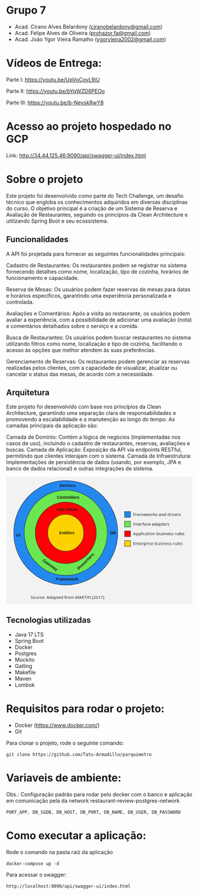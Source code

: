 # Grupo 7
- Acad. Cirano Alves Belardony (ciranobelardony@gmail.com)
- Acad. Felipe Alves de Oliveira (prohazor.fa@gmail.com)
- Acad. João Ygor Vieira Ramalho (ygorvieira2002@gmail.com)

# Vídeos de Entrega:
Parte I: https://youtu.be/UpVoCovL9iU

Parte II: https://youtu.be/bYqWZD6PEOo 

Parte III: https://youtu.be/b-NeyskRwY8

# Acesso ao projeto hospedado no GCP
Link: http://34.44.125.46:9090/api/swagger-ui/index.html

# Sobre o projeto
Este projeto foi desenvolvido como parte do Tech Challenge, um desafio técnico que engloba os conhecimentos adquiridos em diversas disciplinas do curso. O objetivo principal é a criação de um Sistema de Reserva e Avaliação de Restaurantes, seguindo os princípios da Clean Architecture e utilizando Spring Boot e seu ecossistema.

## Funcionalidades
A API foi projetada para fornecer as seguintes funcionalidades principais:

Cadastro de Restaurantes:
Os restaurantes podem se registrar no sistema fornecendo detalhes como nome, localização, tipo de cozinha, horários de funcionamento e capacidade.

Reserva de Mesas:
Os usuários podem fazer reservas de mesas para datas e horários específicos, garantindo uma experiência personalizada e controlada.

Avaliações e Comentários:
Após a visita ao restaurante, os usuários podem avaliar a experiência, com a possibilidade de adicionar uma avaliação (nota) e comentários detalhados sobre o serviço e a comida.

Busca de Restaurantes:
Os usuários podem buscar restaurantes no sistema utilizando filtros como nome, localização e tipo de cozinha, facilitando o acesso às opções que melhor atendem às suas preferências.

Gerenciamento de Reservas:
Os restaurantes podem gerenciar as reservas realizadas pelos clientes, com a capacidade de visualizar, atualizar ou cancelar o status das mesas, de acordo com a necessidade.

## Arquitetura
Este projeto foi desenvolvido com base nos princípios da Clean Architecture, garantindo uma separação clara de responsabilidades e promovendo a escalabilidade e a manutenção ao longo do tempo. As camadas principais da aplicação são:

Camada de Domínio: Contém a lógica de negócios (implementadas nos casos de uso), incluindo o cadastro de restaurantes, reservas, avaliações e buscas.
Camada de Aplicação: Exposição da API via endpoints RESTful, permitindo que clientes interajam com o sistema.
Camada de Infraestrutura: Implementações de persistência de dados (usando, por exemplo, JPA e banco de dados relacional) e outras integrações de sistema.

![Clean arch](images/clean-arch.png)

## Tecnologias utilizadas
- Java 17 LTS
- Spring Boot
- Docker
- Postgres
- Mockito
- Gatling
- Makefile
- Maven
- Lombok


# Requisitos para rodar o projeto:
* Docker (https://www.docker.com/)
* Git

Para clonar o projeto, rode o seguinte comando:
```
git clone https://github.com/Tatu-Armadillo/parquimetro
```

# Variaveis de ambiente:
Obs.: Configuração padrão para rodar pelo docker com o banco e aplicação em comunicação pela da network restaurant-review-postgres-network 
```
PORT_APP, DB_SGDB, DB_HOST, DB_PORT, DB_NAME, DB_USER, DB_PASSWORD
```

# Como executar a aplicação:
Rode o comando na pasta raíz da aplicação
```
docker-compose up -d
```

Para acessar o swagger:
```
http://localhost:9090/api/swagger-ui/index.html
```
